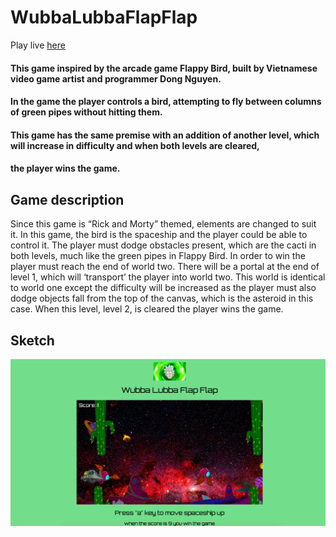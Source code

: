 # WubbaLubbaFlapFlap

Play live [here](https://wubbalubbaflapflap.netlify.app/)

#### This game inspired by the arcade game Flappy Bird, built by Vietnamese video game artist and programmer Dong Nguyen. 
#### In the game the player controls a bird, attempting to fly between columns of green pipes without hitting them. 
#### This game has the same premise with an addition of another level, which will increase in difficulty and when both levels are cleared, 
#### the player wins the game.

## Game description
Since this game is “Rick and Morty” themed, elements are changed to suit it. In this game, the bird is the spaceship and the 
player could be able to control it. The player must dodge obstacles present, which are the cacti in both levels, much like the green pipes 
in Flappy Bird. In order to win the player must reach the end of world two. There will be a portal at the end of level 1, which will 
‘transport’ the player into world two. This world is identical to world one except the difficulty will be increased as the player must also dodge 
objects fall from the top of the canvas, which is the asteroid in this case. When this level, level 2, is cleared the player wins the game.

## Sketch
![wlff](wlff.png)
